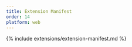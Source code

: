 ```yaml
---
title: Extension Manifest
order: 14
platform: web
---
```


{% include extensions/extension-manifest.md %}
